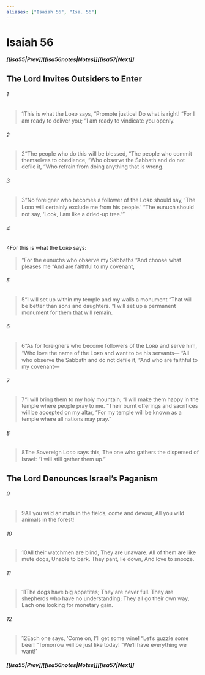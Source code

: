 ```yaml
---
aliases: ["Isaiah 56", "Isa. 56"]
---
```

# Isaiah 56
##### <span class=arrow-left></span>[[isa55|Prev]]<span class=navigation-separator></span>[[isa56notes|Notes]]<span class=navigation-separator></span>[[isa57|Next]]<span class=arrow-right></span>
## The Lord Invites Outsiders to Enter
###### 1
><span class=verse-first-poetry>1</span>This is what the Lᴏʀᴅ says,
><span class=poetry-quote-double>“</span>Promote justice! Do what is right!
><span class=poetry-quote-double>“</span>For I am ready to deliver you;
><span class=poetry-quote-double>“</span>I am ready to vindicate you openly.
###### 2
><span class=verse-body-poetry>2</span><span class=poetry-quote-double>“</span>The people who do this will be blessed,
><span class=poetry-quote-double>“</span>The people who commit themselves to obedience,
><span class=poetry-quote-double>“</span>Who observe the Sabbath and do not defile it,
><span class=poetry-quote-double>“</span>Who refrain from doing anything that is wrong.
###### 3
><span class=verse-body-poetry>3</span><span class=poetry-quote-double>“</span>No foreigner who becomes a follower of the Lᴏʀᴅ should say,
><span class=poetry-quote-single>‘</span>The Lᴏʀᴅ will certainly exclude me from his people.’
><span class=poetry-quote-double>“</span>The eunuch should not say,
><span class=poetry-quote-single>‘</span>Look, I am like a dried-up tree.’”
<div class=paragraph-break></div>

###### 4
<span class=verse-body>4</span>For this is what the Lᴏʀᴅ says:
<div class=paragraph-break></div>

><span class=poetry-quote-double>“</span>For the eunuchs who observe my Sabbaths
><span class=poetry-quote-double>“</span>And choose what pleases me
><span class=poetry-quote-double>“</span>And are faithful to my covenant,
###### 5
><span class=verse-body-poetry>5</span><span class=poetry-quote-double>“</span>I will set up within my temple and my walls a monument
><span class=poetry-quote-double>“</span>That will be better than sons and daughters.
><span class=poetry-quote-double>“</span>I will set up a permanent monument for them that will remain.
<div class=paragraph-break></div>

###### 6
><span class=verse-first-poetry>6</span><span class=poetry-quote-double>“</span>As for foreigners who become followers of the Lᴏʀᴅ and serve him,
><span class=poetry-quote-double>“</span>Who love the name of the Lᴏʀᴅ and want to be his servants—
><span class=poetry-quote-double>“</span>All who observe the Sabbath and do not defile it,
><span class=poetry-quote-double>“</span>And who are faithful to my covenant—
###### 7
><span class=verse-body-poetry>7</span><span class=poetry-quote-double>“</span>I will bring them to my holy mountain;
><span class=poetry-quote-double>“</span>I will make them happy in the temple where people pray to me.
><span class=poetry-quote-double>“</span>Their burnt offerings and sacrifices will be accepted on my altar,
><span class=poetry-quote-double>“</span>For my temple will be known as a temple where all nations may pray.”
###### 8
><span class=verse-body-poetry>8</span>The Sovereign Lᴏʀᴅ says this,
>The one who gathers the dispersed of Israel:
><span class=poetry-quote-double>“</span>I will still gather them up.”
## The Lord Denounces Israel’s Paganism
###### 9
><span class=verse-first-poetry>9</span>All you wild animals in the fields, come and devour,
>All you wild animals in the forest!
###### 10
><span class=verse-body-poetry>10</span>All their watchmen are blind,
>They are unaware.
>All of them are like mute dogs,
>Unable to bark.
>They pant, lie down,
>And love to snooze.
###### 11
><span class=verse-body-poetry>11</span>The dogs have big appetites;
>They are never full.
>They are shepherds who have no understanding;
>They all go their own way,
>Each one looking for monetary gain.
###### 12
><span class=verse-body-poetry>12</span>Each one says,
><span class=poetry-quote-single>‘</span>Come on, I’ll get some wine!
><span class=poetry-quote-double>“</span>Let’s guzzle some beer!
><span class=poetry-quote-double>“</span>Tomorrow will be just like today!
><span class=poetry-quote-double>“</span>We’ll have everything we want!’
##### <span class=arrow-left></span>[[isa55|Prev]]<span class=navigation-separator></span>[[isa56notes|Notes]]<span class=navigation-separator></span>[[isa57|Next]]<span class=arrow-right></span>
